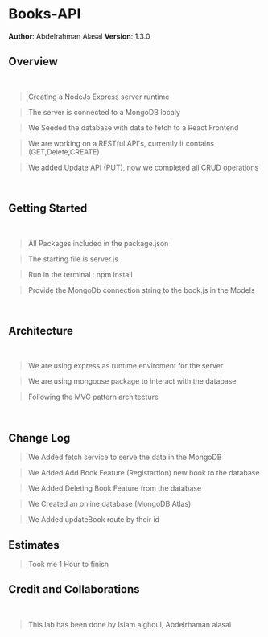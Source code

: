 # Books-API

**Author**: Abdelrahman Alasal
**Version**: 1.3.0 

## Overview

<br>

> Creating a NodeJs Express server runtime  <br>

> The server is connected to a MongoDB localy  <br>

> We Seeded the database with data to fetch to a React Frontend <br>

> We are working on a RESTful API's, currently it contains (GET,Delete,CREATE)

> We added Update API (PUT), now we completed all CRUD operations


<br>

## Getting Started

<br>

> All Packages included in the package.json  <br>

> The starting file is server.js <br>

> Run in the terminal : npm install  <br>

> Provide the MongoDb connection string to the book.js in the Models



<br>


## Architecture

<br>

> We are using express as runtime enviroment for the server  <br>

> We are using mongoose package to interact with the database <br>

> Following the MVC pattern architecture   <br>

<br>


## Change Log

> We Added fetch service to serve the data in the MongoDB   

> We Added Add Book Feature (Registartion) new book  to the database  <br>

> We Added Deleting Book Feature from the database   <br>

> We Created an online database (MongoDB Atlas) <br>

> We Added updateBook route by their id

## Estimates

> Took me 1 Hour to finish 

## Credit and Collaborations

<br>

> This lab has been done by Islam alghoul, Abdelrhaman alasal
